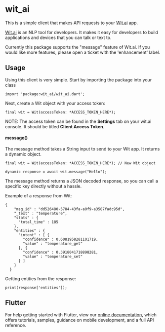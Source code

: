 # wit_ai

This is a simple client that makes API requests to your [Wit.ai](https://wit.ai/) app.

[Wit.ai](https://wit.ai/) is an NLP tool for developers. It makes it easy for developers to build applications and devices that you can talk or text to.

Currently this package supports the "message" feature of Wit.ai.
If you would like more features, please open a ticket with the 'enhancement' label.

## Usage

Using this client is very simple. Start by importing the package into your class

```
import 'package:wit_ai/wit_ai.dart';
```

Next, create a Wit object with your access token:

```
final wit = Wit(accessToken: *ACCESS_TOKEN_HERE*);
```
NOTE: The access token can be found in the **Settings** tab on your wit.ai console.
It should be titled **Client Access Token**.

#### message()

The message method takes a String input to send to your Wit app. It returns a dynamic object.

```
final wit = Wit(accessToken: *ACCESS_TOKEN_HERE*); // New Wit object

dynamic response = await wit.message("Hello");
```
The message method returns a JSON decoded response, so you can call a specific key directly without a hassle.

Example of a response from Wit:

```
{
    "msg_id" : "dd526480-5784-43fa-a0f9-a3587fadc95d",
    "_text" : "temperature",
    "stats" : {
      "total_time" : 185
    },
    "entities" : {
      "intent" : [ {
        "confidence" : 0.6081958281101719,
        "value" : "temperature_get"
      }, {
        "confidence" : 0.3918041718898281,
        "value" : "temperature_set"
      } ]
    }
  }
```

Getting entities from the response:

```
print(response['entities']);
```

## Flutter

For help getting started with Flutter, view our 
[online documentation](https://flutter.dev/docs), which offers tutorials, 
samples, guidance on mobile development, and a full API reference.
